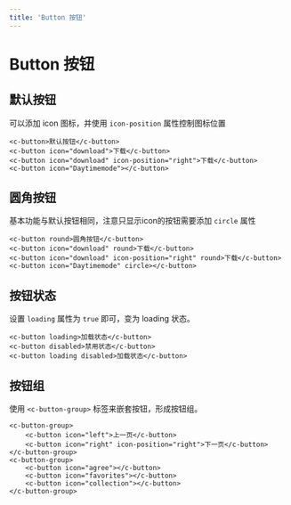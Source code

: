```yaml
---
title: 'Button 按钮'
---
```


# Button 按钮

## 默认按钮

可以添加 icon 图标，并使用 `icon-position` 属性控制图标位置

<ClientOnly>
<button-a></button-a>
</ClientOnly>

```vue
<c-button>默认按钮</c-button>
<c-button icon="download">下载</c-button>
<c-button icon="download" icon-position="right">下载</c-button>
<c-button icon="Daytimemode"></c-button>
```

## 圆角按钮

基本功能与默认按钮相同，注意只显示icon的按钮需要添加 `circle` 属性

<ClientOnly>
<button-b></button-b>
</ClientOnly>

```vue
<c-button round>圆角按钮</c-button>
<c-button icon="download" round>下载</c-button>
<c-button icon="download" icon-position="right" round>下载</c-button>
<c-button icon="Daytimemode" circle></c-button>
```

## 按钮状态

设置 `loading` 属性为 `true` 即可，变为 loading 状态。

<ClientOnly>
<button-c></button-c>
</ClientOnly>

```vue
<c-button loading>加载状态</c-button>
<c-button disabled>禁用状态</c-button>
<c-button loading disabled>加载状态</c-button>
```

## 按钮组

使用 `<c-button-group>` 标签来嵌套按钮，形成按钮组。

<ClientOnly>
<button-d></button-d>
</ClientOnly>

```vue
<c-button-group>
    <c-button icon="left">上一页</c-button>
    <c-button icon="right" icon-position="right">下一页</c-button>
</c-button-group>
<c-button-group>
    <c-button icon="agree"></c-button>
    <c-button icon="favorites"></c-button>
    <c-button icon="collection"></c-button>
</c-button-group>
```

